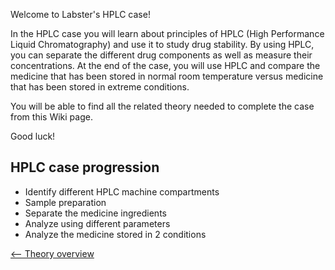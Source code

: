 Welcome to Labster's HPLC case!

In the HPLC case you will learn about principles of HPLC (High
Performance Liquid Chromatography) and use it to study drug stability.
By using HPLC, you can separate the different drug components as well as
measure their concentrations. At the end of the case, you will use HPLC
and compare the medicine that has been stored in normal room temperature
versus medicine that has been stored in extreme conditions.

You will be able to find all the related theory needed to complete the
case from this Wiki page.

Good luck!

HPLC case progression
---------------------

-   Identify different HPLC machine compartments
-   Sample preparation
-   Separate the medicine ingredients
-   Analyze using different parameters
-   Analyze the medicine stored in 2 conditions

[\<-- Theory overview](HPLC "wikilink")

